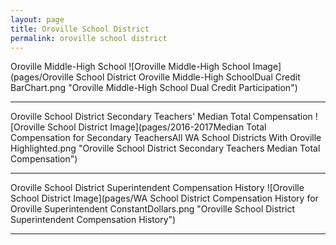 ```yaml
---
layout: page
title: Oroville School District
permalink: oroville school district
---
```



Oroville Middle-High School
![Oroville Middle-High School Image](pages/Oroville School District Oroville Middle-High SchoolDual Credit BarChart.png "Oroville Middle-High School Dual Credit Participation")

___

Oroville School District Secondary Teachers' Median Total Compensation
![Oroville School District Image](pages/2016-2017Median Total Compensation for Secondary TeachersAll WA School Districts With Oroville Highlighted.png "Oroville School District Secondary Teachers Median Total Compensation")

___

Oroville School District Superintendent Compensation History
![Oroville School District Image](pages/WA School District Compensation History for Oroville Superintendent ConstantDollars.png "Oroville School District Superintendent Compensation History")

___


